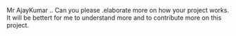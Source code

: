 Mr AjayKumar ..
Can you please .elaborate more on how your project works.
It will be bettert for me to understand more and to contribute more on this project.

